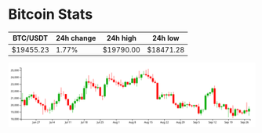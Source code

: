 # Bitcoin Stats

BTC/USDT|24h change|24h high|24h low|
|---|---|---|---|
|$19455.23|1.77%|$19790.00|$18471.28|

<img src="./chart.svg">
